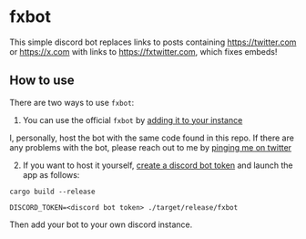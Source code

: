 # fxbot

This simple discord bot replaces links to posts containing https://twitter.com or https://x.com with links to https://fxtwitter.com, which fixes embeds!

## How to use
There are two ways to use `fxbot`:

1. You can use the official `fxbot` by [adding it to your instance](https://getfx.bot) 

I, personally, host the bot with the same code found in this repo. If there are any problems with the bot, please reach out to me by [pinging me on twitter](https://twitter.com/d0nutptr)

2. If you want to host it yourself, [create a discord bot token](https://www.writebots.com/discord-bot-token/) and launch the app as follows:
```
cargo build --release

DISCORD_TOKEN=<discord bot token> ./target/release/fxbot
```

Then add your bot to your own discord instance.
